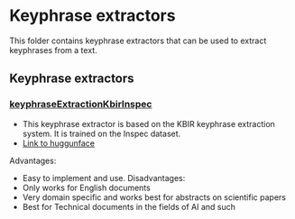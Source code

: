 # Keyphrase extractors

This folder contains keyphrase extractors that can be used to extract keyphrases from a text.

## Keyphrase extractors

### [keyphraseExtractionKbirInspec](keyphraseExtractionKbirInspec.py)

- This keyphrase extractor is based on the KBIR keyphrase extraction system. It is trained on the Inspec dataset.
- [Link to huggunface](https://huggingface.co/ml6team/keyphrase-extraction-kbir-inspec)

Advantages:
- Easy to implement and use.
Disadvantages:
- Only works for English documents
- Very domain specific and works best for abstracts on scientific papers
- Best for Technical documents in the fields of AI and such